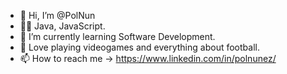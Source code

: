 - 👋 Hi, I’m @PolNun
- 👨‍💻 Java, JavaScript.
- 🌱 I’m currently learning Software Development.
- 💞️ Love playing videogames and everything about football.
- 📫 How to reach me -> https://www.linkedin.com/in/polnunez/
